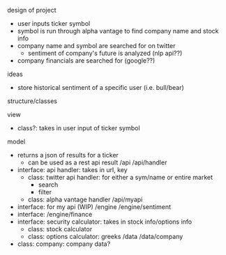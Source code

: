 design of project

- user inputs ticker symbol
- symbol is run through alpha vantage to find company name and stock info
- company name and symbol are searched for on twitter
  - sentiment of company's future is analyzed (nlp api??)
- company financials are searched for (google??)


ideas

- store historical sentiment of a specific user (i.e. bull/bear)


structure/classes

view
- class?: takes in user input of ticker symbol

model
- returns a json of results for a ticker
  - can be used as a rest api result
/api
/api/handler
- interface: api handler: takes in url, key
  - class: twitter api handler: for either a sym/name or entire market
    - search
    - filter
  - class: alpha vantage handler
/api/myapi
- interface: for my api (WIP)
/engine
/engine/sentiment
- interface: 
/engine/finance
- interface: security calculator: takes in stock info/options info
  - class: stock calculator
  - class: options calculator: greeks
/data
/data/company
- class: company: company data?
